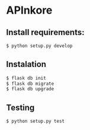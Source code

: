 # APInkore

## Install requirements:
 ```sh
$ python setup.py develop
```

## Instalation
 ```sh
$ flask db init
$ flask db migrate
$ flask db upgrade
```

## Testing
 ```sh
$ python setup.py test
```
